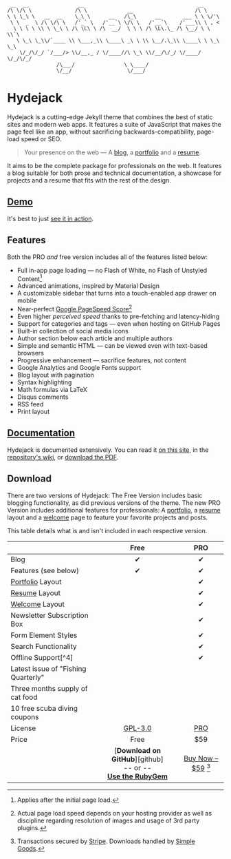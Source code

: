 ~~~
 __  __                __                                     __
/\ \/\ \              /\ \             __                    /\ \
\ \ \_\ \   __  __    \_\ \      __   /\_\      __       ___ \ \ \/'\
 \ \  _  \ /\ \/\ \   /'_` \   /'__`\ \/\ \   /'__`\    /'___\\ \ , <
  \ \ \ \ \\ \ \_\ \ /\ \L\ \ /\  __/  \ \ \ /\ \L\.\_ /\ \__/ \ \ \\`\
   \ \_\ \_\\/`____ \\ \___,_\\ \____\ _\ \ \\ \__/.\_\\ \____\ \ \_\ \_\
    \/_/\/_/ `/___/> \\/__,_ / \/____//\ \_\ \\/__/\/_/ \/____/  \/_/\/_/
                /\___/                \ \____/
                \/__/                  \/___/
~~~

# Hydejack
Hydejack is a cutting-edge Jekyll theme that combines the best of static sites and modern web apps.
It features a suite of JavaScript that makes the page feel like an app, without sacrificing backwards-compatibility,
page-load speed or SEO.

> Your presence on the web — A [blog], a [portfolio] and a [resume].

It aims to be the complete package for professionals on the web.
It features a blog suitable for both prose and technical documentation,
a showcase for projects and a resume that fits with the rest of the design.

## [Demo](https://qwtel.com/hydejack/)
It's best to just [see it in action](https://qwtel.com/hydejack/).

## Features
Both the PRO *and* free version includes all of the features listed below:

* Full in-app page loading — no Flash of White, no Flash of Unstyled Content[^1]
* Advanced animations, inspired by Material Design
* A customizable sidebar that turns into a touch-enabled app drawer on mobile
* Near-perfect [Google PageSpeed Score][gpss][^2]
* Even higher *perceived speed* thanks to pre-fetching and latency-hiding
* Support for categories and tags — even when hosting on GitHub Pages
* Built-in collection of social media icons
* Author section below each article and multiple authors
* Simple and semantic HTML — can be viewed even with text-based browsers
* Progressive enhancement — sacrifice features, not content
* Google Analytics and Google Fonts support
* Blog layout with pagination
* Syntax highlighting
* Math formulas via LaTeX
* Disqus comments
* RSS feed
* Print layout

## [Documentation][docs]
Hydejack is documented extensively.
You can read it [on this site][docs], in the [repository's wiki][wiki], or [download the PDF][download].

## Download
There are two versions of Hydejack: The Free Version includes basic blogging functionality,
as did previous versions of the theme.
The new PRO Version includes additional features for professionals:
A [portfolio], a [resume] layout and a [welcome] page to feature your favorite projects and posts.

This table details what is and isn't included in each respective version.

|                                     | Free               | PRO                |
|:------------------------------------|:------------------:|:------------------:|
| Blog                                | &#x2714;           | &#x2714;           |
| Features (see below)                | &#x2714;           | &#x2714;           |
| [Portfolio] Layout                  |                    | &#x2714;           |
| [Resume] Layout                     |                    | &#x2714;           |
| [Welcome] Layout                    |                    | &#x2714;           |
| Newsletter Subscription Box         |                    | &#x2714;           |
| Form Element Styles                 |                    | &#x2714;           |
| Search Functionality                |                    | &#x2714;           |
| Offline Support[^4]                 |                    | &#x2714;           |
| Latest issue of "Fishing Quarterly" |                    |                    |
| Three months supply of cat food     |                    |                    |
| 10 free scuba diving coupons        |                    |                    |
| License                             | [GPL-3.0][license] | [PRO]              |
| Price                               | Free               | $59                |
|| [**Download on GitHub**][github]<br/> -- or -- <br/>[**Use the RubyGem**][gem] | [Buy Now – $59][buy] [^3] |


[^1]: Applies after the initial page load.  
[^2]: Actual page load speed depends on your hosting provider as well as discipline regarding resolution of images and
usage of 3rd party plugins.  
[^3]: Transactions secured by [Stripe](https://stripe.com). Downloads handled by [Simple Goods](https://simplegoods.co/).  

[blog]: https://qwtel.com/hydejack/blog/
[portfolio]: https://qwtel.com/hydejack/projects/
[resume]: https://qwtel.com/hydejack/resume/
[welcome]: https://qwtel.com/hydejack/

[license]: LICENSE.md
[pro]: licenses/PRO-license.md
[docs]: docs/7.0.0-beta.0/index.md

[download]: https://github.com/qwtel/hydejack/releases
[gem]: https://rubygems.org/gems/jekyll-theme-hydejack
[buy]: https://app.simplegoods.co/i/AQTTVBOE
[wiki]: https://github.com/qwtel/hydejack/wiki
[gpss]: https://developers.google.com/speed/pagespeed/insights/?url=https%3A%2F%2Fqwtel.com%2Fhydejack%2F
